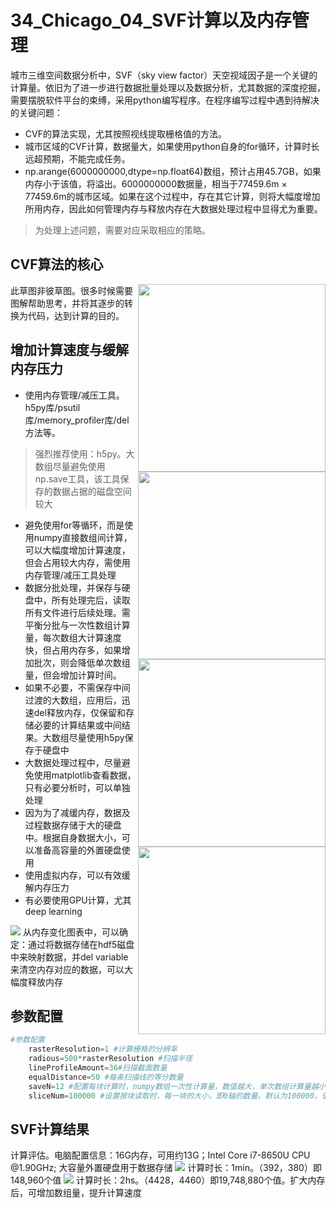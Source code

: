 # 34_Chicago_04_SVF计算以及内存管理
城市三维空间数据分析中，SVF（sky view factor）天空视域因子是一个关键的计算量。依旧为了进一步进行数据批量处理以及数据分析，尤其数据的深度挖掘，需要摆脱软件平台的束缚，采用python编写程序。在程序编写过程中遇到待解决的关键问题：
* CVF的算法实现，尤其按照视线提取栅格值的方法。
* 城市区域的CVF计算，数据量大，如果使用python自身的for循环，计算时长远超预期，不能完成任务。
* np.arange(6000000000,dtype=np.float64)数组，预计占用45.7GB，如果内存小于该值，将溢出。6000000000数据量，相当于77459.6m × 77459.6m的城市区域。如果在这个过程中，存在其它计算，则将大幅度增加所用内存，因此如何管理内存与释放内存在大数据处理过程中显得尤为重要。

> 为处理上述问题，需要对应采取相应的策略。
## CVF算法的核心
<img src="https://github.com/richieBao/python-urbanPlanning/blob/master/images/34_01.jpg" width="300" align="right">
<img src="https://github.com/richieBao/python-urbanPlanning/blob/master/images/34_02.jpg" width="300" align="right">
此草图非彼草图。很多时候需要图解帮助思考，并将其逐步的转换为代码，达到计算的目的。
<img src="https://github.com/richieBao/python-urbanPlanning/blob/master/images/34_03.png" width="300" align="right">
<img src="https://github.com/richieBao/python-urbanPlanning/blob/master/images/34_04.png" width="300" align="right">

## 增加计算速度与缓解内存压力
* 使用内存管理/减压工具。h5py库/psutil库/memory_profiler库/del 方法等。
> 强烈推荐使用：h5py。大数组尽量避免使用np.save工具，该工具保存的数据占据的磁盘空间较大
* 避免使用for等循环，而是使用numpy直接数组间计算，可以大幅度增加计算速度，但会占用较大内存，需使用内存管理/减压工具处理
* 数据分批处理，并保存与硬盘中，所有处理完后，读取所有文件进行后续处理。需平衡分批与一次性数组计算量，每次数组大计算速度快，但占用内存多，如果增加批次，则会降低单次数组量，但会增加计算时间。
* 如果不必要，不需保存中间过渡的大数组，应用后，迅速del释放内存，仅保留和存储必要的计算结果或中间结果。大数组尽量使用h5py保存于硬盘中
* 大数据处理过程中，尽量避免使用matplotlib查看数据，只有必要分析时，可以单独处理
* 因为为了减缓内存，数据及过程数据存储于大的硬盘中。根据自身数据大小，可以准备高容量的外置硬盘使用
* 使用虚拟内存，可以有效缓解内存压力
* 有必要使用GPU计算，尤其deep learning

![](https://github.com/richieBao/python-urbanPlanning/blob/master/images/34_05.png)
从内存变化图表中，可以确定：通过将数据存储在hdf5磁盘中来映射数据，并del variable来清空内存对应的数据，可以大幅度释放内存

## 参数配置
```python
#参数配置        
    rasterResolution=1 #计算栅格的分辨率    
    radious=500*rasterResolution #扫描半径
    lineProfileAmount=36#扫描截面数量
    equalDistance=50 #每条扫描线的等分数量     
    saveN=12 #配置每块计算时，numpy数组一次性计算量，数值越大，单次数组计算量越小，单次计算占用内存越小。numpy 数组大小在1，000，000量时，内存16G，测试达到最大，如果超过该量值，则需要增加该参数值，即降低单次数组的大小。
    sliceNum=100000 #设置按块读取时，每一块的大小，即0轴的数量。默认为100000，值越大，占用内存量越大。需要根据自身内存大小配置该值
```

## SVF计算结果
计算评估。电脑配置信息：16G内存，可用约13G；Intel Core i7-8650U CPU @1.90GHz; 大容量外置硬盘用于数据存储
![](https://github.com/richieBao/python-urbanPlanning/blob/master/images/34_06.jpg)
计算时长：1min。（392，380）即148,960个值
![](https://github.com/richieBao/python-urbanPlanning/blob/master/images/34_07.jpg)
计算时长：2hs。（4428，4460）即19,748,880个值。扩大内存后，可增加数组量，提升计算速度
